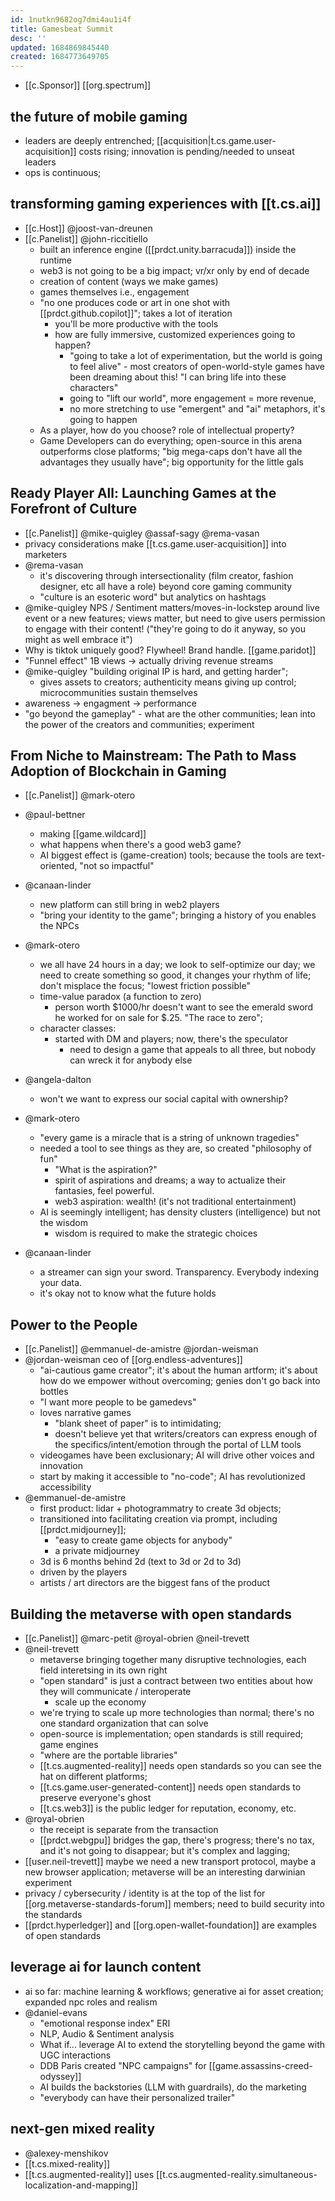 ```yaml
---
id: 1nutkn9682og7dmi4au1i4f
title: Gamesbeat Summit
desc: ''
updated: 1684869845440
created: 1684773649705
---
```


- [[c.Sponsor]] [[org.spectrum]]

## the future of mobile gaming

- leaders are deeply entrenched; [[acquisition|t.cs.game.user-acquisition]] costs rising; innovation is pending/needed to unseat leaders
- ops is continuous; 

## transforming gaming experiences with [[t.cs.ai]]

- [[c.Host]] @joost-van-dreunen
- [[c.Panelist]] @john-riccitiello
  - built an inference engine ([[prdct.unity.barracuda]]) inside the runtime 
  - web3 is not going to be a big impact; vr/xr only by end of decade
  - creation of content (ways we make games)
  - games themselves i.e., engagement
  - "no one produces code or art in one shot with [[prdct.github.copilot]]"; takes a lot of iteration
    - you'll be more productive with the tools
    - how are fully immersive, customized experiences going to happen?
      - "going to take a lot of experimentation, but the world is going to feel alive" - most creators of open-world-style games have been dreaming about this! "I can bring life into these characters"
      - going to "lift our world", more engagement = more revenue, 
      - no more stretching to use "emergent" and "ai" metaphors, it's going to happen
  - As a player, how do you choose? role of intellectual property? 
  - Game Developers can do everything; open-source in this arena outperforms close platforms; "big mega-caps don't have all the advantages they usually have"; big opportunity for the little gals


## Ready Player All: Launching Games at the Forefront of Culture

- [[c.Panelist]] @mike-quigley @assaf-sagy @rema-vasan
- privacy considerations make [[t.cs.game.user-acquisition]] into marketers
- @rema-vasan
  - it's discovering through intersectionality (film creator, fashion designer, etc all have a role) beyond core gaming community
  - "culture is an esoteric word" but analytics on hashtags
- @mike-quigley NPS / Sentiment matters/moves-in-lockstep around live event or a new features; views matter, but need to give users permission to engage with their content! ("they're going to do it anyway, so you might as well embrace it")
- Why is tiktok uniquely good? Flywheel! Brand handle. [[game.paridot]]
- "Funnel effect" 1B views -> actually driving revenue streams
- @mike-quigley "building original IP is hard, and getting harder";  
  - gives assets to creators; authenticity means giving up control; microcommunities sustain themselves
- awareness -> engagment -> performance
- "go beyond the gameplay"  - what are the other communities; lean into the power of the creators and communities; experiment


## From Niche to Mainstream: The Path to Mass Adoption of Blockchain in Gaming

- [[c.Panelist]] @mark-otero

- @paul-bettner
  - making [[game.wildcard]]
  - what happens when there's a good web3 game?
  - AI biggest effect is (game-creation) tools; because the tools are text-oriented, "not so impactful"
- @canaan-linder
  - new platform can still bring in web2 players
  - "bring your identity to the game"; bringing a history of you enables the NPCs
- @mark-otero
  - we all have 24 hours in a day; we look to self-optimize our day; we need to create something so good, it changes your rhythm of life; don't misplace the focus; "lowest friction possible"
  - time-value paradox (a function to zero)
    - person worth $1000/hr doesn't want to see the emerald sword he worked for on sale for $.25. "The race to zero";
  - character classes:
    - started with DM and players; now, there's the speculator
      - need to design a game that appeals to all three, but nobody can wreck it for anybody else
- @angela-dalton
  - won't we want to express our social capital with ownership?
- @mark-otero
  - "every game is a miracle that is a string of unknown tragedies"
  - needed a tool to see things as they are, so created "philosophy of fun"
    - "What is the aspiration?"
    - spirit of aspirations and dreams; a way to actualize their fantasies, feel powerful.
    - web3 aspiration: wealth! (it's not traditional entertainment)
  - AI is seemingly intelligent; has density clusters (intelligence) but not the wisdom 
    - wisdom is required to make the strategic choices
- @canaan-linder
  - a streamer can sign your sword. Transparency. Everybody indexing your data. 
  - it's okay not to know what the future holds

## Power to the People

- [[c.Panelist]] @emmanuel-de-amistre @jordan-weisman
- @jordan-weisman ceo of [[org.endless-adventures]]
  - "ai-cautious game creator"; it's about the human artform; it's about how do we empower without overcoming; genies don't go back into bottles
  - "I want more people to be gamedevs"
  - loves narrative games
    - "blank sheet of paper" is to intimidating; 
    - doesn't believe yet that writers/creators can express enough of the specifics/intent/emotion through the portal of LLM tools
  - videogames have been exclusionary; AI will drive other voices and innovation
  - start by making it accessible to "no-code"; AI has revolutionized accessibility
- @emmanuel-de-amistre
  - first product: lidar + photogrammatry to create 3d objects;
  - transitioned into facilitating creation via prompt, including [[prdct.midjourney]];
    - "easy to create game objects for anybody"
    - a private midjourney
  - 3d is 6 months behind 2d (text to 3d or 2d to 3d)
  - driven by the players
  - artists / art directors are the biggest fans of the product


## Building the metaverse with open standards

- [[c.Panelist]] @marc-petit @royal-obrien @neil-trevett
- @neil-trevett 
  - metaverse bringing together many disruptive technologies, each field interetsing in its own right 
  - "open standard" is just a contract between two entities about how they will communicate / interoperate
    - scale up the economy
  - we're trying to scale up more technologies than normal; there's no one standard organization that can solve
  - open-source is implementation; open standards is still required; game engines 
  - "where are the portable libraries"
  - [[t.cs.augmented-reality]] needs open standards so you can see the hat on different platforms; 
  - [[t.cs.game.user-generated-content]] needs open standards to preserve everyone's ghost
  - [[t.cs.web3]] is the public ledger for reputation, economy, etc.
- @royal-obrien
  - the receipt is separate from the transaction
  - [[prdct.webgpu]] bridges the gap, there's progress; there's no tax, and it's not going to disappear; but it's complex and lagging;
- [[user.neil-trevett]] maybe we need a new transport protocol, maybe a new browser application; metaverse will be an interesting darwinian experiment
- privacy / cybersecurity / identity is at the top of the list for [[org.metaverse-standards-forum]] members; need to build security into the standards
- [[prdct.hyperledger]] and [[org.open-wallet-foundation]] are examples of open standards

## leverage ai for launch content

- ai so far: machine learning & workflows; generative ai for asset creation; expanded npc roles and realism
- @daniel-evans
  - "emotional response index" ERI
  - NLP, Audio & Sentiment analysis
  - What if... leverage AI to extend the storytelling beyond the game with UGC interactions
  - DDB Paris created "NPC campaigns" for [[game.assassins-creed-odyssey]]
  - AI builds the backstories (LLM with guardrails), do the marketing
  - "everybody can have their personalized trailer"
  
## next-gen mixed reality

- @alexey-menshikov
- [[t.cs.mixed-reality]]
- [[t.cs.augmented-reality]] uses [[t.cs.augmented-reality.simultaneous-localization-and-mapping]]
